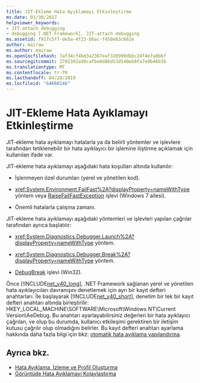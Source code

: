 ```yaml
---
title: JIT-Ekleme Hata Ayıklamayı Etkinleştirme
ms.date: 03/30/2017
helpviewer_keywords:
- JIT-attach debugging
- debugging [.NET Framework], JIT-attach debugging
ms.assetid: f91fc5f7-de5a-4f23-b6ac-f450e63c662e
author: mairaw
ms.author: mairaw
ms.openlocfilehash: 7af34cf4bd3a2367eaf320990dbbc24f4e7a8bbf
ms.sourcegitcommit: 2701302a99cafbe0d86d53d540eb0fa7e9b46b36
ms.translationtype: MT
ms.contentlocale: tr-TR
ms.lasthandoff: 04/28/2019
ms.locfileid: "64660146"
---
```

# <a name="enabling-jit-attach-debugging"></a>JIT-Ekleme Hata Ayıklamayı Etkinleştirme
JIT-ekleme hata ayıklamayı hatalarla ya da belirli yöntemler ve işlevlere tarafından tetiklenebilir bir hata ayıklayıcı bir işlemine iliştirme açıklamak için kullanılan ifade var.  
  
 JIT-ekleme hata ayıklamayı aşağıdaki hata koşulları altında kullanılır:  
  
- İşlenmeyen özel durumları (yerel ve yönetilen kod).  
  
- <xref:System.Environment.FailFast%2A?displayProperty=nameWithType> yöntem veya [RaiseFailFastException](https://go.microsoft.com/fwlink/?LinkId=182107) işlevi (Windows 7 ailesi).  
  
- Önemli hatalarla çalışma zamanı.  
  
 JIT-ekleme hata ayıklamayı aşağıdaki yöntemleri ve işlevleri yapılan çağrılar tarafından ayrıca başlatılır:  
  
- <xref:System.Diagnostics.Debugger.Launch%2A?displayProperty=nameWithType> yöntem.  
  
- <xref:System.Diagnostics.Debugger.Break%2A?displayProperty=nameWithType> yöntem.  
  
- [DebugBreak](https://go.microsoft.com/fwlink/?LinkId=182106) işlevi (Win32).  
  
 Önce [!INCLUDE[net_v40_long](../../../includes/net-v40-long-md.md)], .NET Framework sağlanan yerel ve yönetilen hata ayıklayıcıları davranışını denetlemek için ayrı bir kayıt defteri anahtarları. İle başlayarak [!INCLUDE[net_v40_short](../../../includes/net-v40-short-md.md)], denetim bir tek bir kayıt defteri anahtarı altında birleştirilir: HKEY_LOCAL_MACHINE\SOFTWARE\Microsoft\Windows NT\Current Version\AeDebug. Bu anahtarı ayarlayabilirsiniz değerleri bir hata ayıklayıcı çağrılan, ve olup bu durumda, kullanıcı etkileşimi gerektiren bir iletişim kutusu çağrılır olup olmadığını belirler. Bu kayıt defteri anahtarı ayarlama hakkında daha fazla bilgi için bkz: [otomatik hata ayıklama yapılandırma](https://go.microsoft.com/fwlink/?LinkId=181767).  
  
## <a name="see-also"></a>Ayrıca bkz.

- [Hata Ayıklama, İzleme ve Profil Oluşturma](../../../docs/framework/debug-trace-profile/index.md)
- [Görüntüde Hata Ayıklamayı Kolaylaştırma](../../../docs/framework/debug-trace-profile/making-an-image-easier-to-debug.md)
